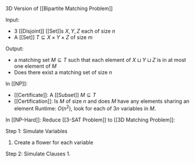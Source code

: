3D Version of [[Bipartite Matching Problem]]

Input:
- $3$ [[Disjoint]] [[Set]]s $X,Y,Z$ each of size $n$
- A [[Set]] $T\subseteq X\times Y\times Z$ of size $m$

Output:
- a matching set $M\subseteq T$ such that each element of $X\sqcup Y\sqcup Z$ is in at most one element of $M$
- Does there exist a matching set of size $n$

In [[NP]]:
- [[Certificate]]: A [[Subset]] $M\subseteq T$
- [[Certification]]: Is $M$ of size $n$ and does $M$ have any elements sharing an element
Runtime: $O(n^2)$, look for each of $3n$ variables in $M$.

In [[NP-Hard]]:
Reduce [[3-SAT Problem]] to [[3D Matching Problem]]:

Step 1: Simulate Variables
1. Create a flower for each variable

Step 2: Simulate Clauses
1. 

